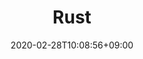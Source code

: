 ---
title: "Rust"
date: 2020-02-28T10:08:56+09:00
description: ""
draft: false
collapsible: true
weight: 1
---